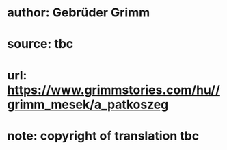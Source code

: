 # author: Gebrüder Grimm
# source: tbc
# url: https://www.grimmstories.com/hu//grimm_mesek/a_patkoszeg
# note: copyright of translation tbc


